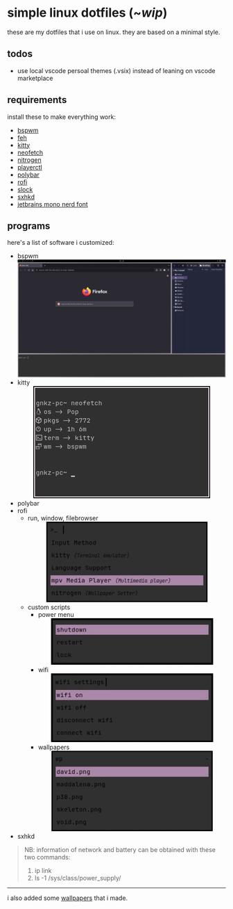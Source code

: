# simple linux dotfiles (~_wip_)

these are my dotfiles that i use on linux. they are based on a minimal style.

## todos

+ use local vscode persoal themes (.vsix) instead of leaning on vscode marketplace

## requirements

install these to make everything work:
+ [bspwm](https://github.com/baskerville/bspwm)
+ [feh](https://feh.finalrewind.org/)
+ [kitty](https://sw.kovidgoyal.net/kitty/)
+ [neofetch](https://github.com/dylanaraps/neofetch)
+ [nitrogen](https://wiki.archlinux.org/title/Nitrogen)
+ [playerctl](https://github.com/altdesktop/playerctl)
+ [polybar](https://github.com/polybar/polybar)
+ [rofi](https://github.com/davatorium/rofi)
+ [slock](https://wiki.archlinux.org/title/Slock)
+ [sxhkd](https://github.com/baskerville/sxhkd)
+ [jetbrains mono nerd font](https://www.nerdfonts.com/font-downloads)

## programs

here's a list of software i customized:
+ bspwm
        <div align="center">![bspwm](./imgs/bspwm.png)</div>
+ kitty
        <div align="center">![kitty](./imgs/kitty.png)</div>
+ polybar
+ rofi
    + run, window, filebrowser
            <div align="center">![rofi-run](./imgs/rofi-run.png)</div>
    + custom scripts
        + power menu
                <div align="center">![rofi-powermenu](./imgs/rofi-powermenu.png)</div>
        + wifi
                <div align="center">![rofi-wifi](./imgs/rofi-wifi.png)</div>
        + wallpapers
                <div align="center">![rofi-wallpapers](./imgs/rofi-wallpapers.png)</div>
+ sxhkd

> NB: information of network and battery can be obtained with these two commands:
> 1. ip link
> 2. ls -1 /sys/class/power_supply/

---

i also added some [wallpapers](https://github.com/dellarosciagiorgio/dotfiles/blob/main/wallpapers/README.md) that i made.

